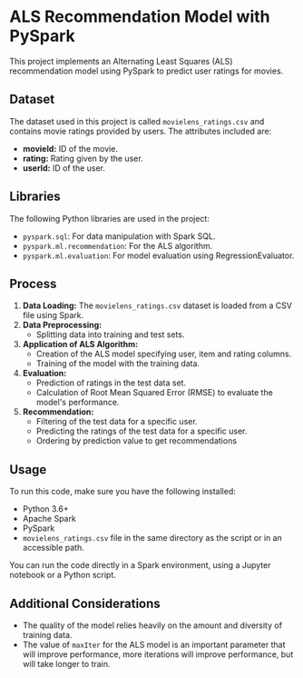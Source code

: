 # ALS Recommendation Model with PySpark

This project implements an Alternating Least Squares (ALS) recommendation model using PySpark to predict user ratings for movies.

## Dataset

The dataset used in this project is called `movielens_ratings.csv` and contains movie ratings provided by users. The attributes included are:

*   **movieId:** ID of the movie.
*   **rating:** Rating given by the user.
*   **userId:** ID of the user.

## Libraries

The following Python libraries are used in the project:

*   `pyspark.sql`: For data manipulation with Spark SQL.
*   `pyspark.ml.recommendation`: For the ALS algorithm.
*   `pyspark.ml.evaluation`: For model evaluation using RegressionEvaluator.

## Process

1.  **Data Loading:** The `movielens_ratings.csv` dataset is loaded from a CSV file using Spark.
2.  **Data Preprocessing:**
    *   Splitting data into training and test sets.
3.  **Application of ALS Algorithm:**
    *   Creation of the ALS model specifying user, item and rating columns.
    *   Training of the model with the training data.
4.  **Evaluation:**
    *   Prediction of ratings in the test data set.
    *   Calculation of Root Mean Squared Error (RMSE) to evaluate the model's performance.
5.  **Recommendation:**
    *   Filtering of the test data for a specific user.
    *   Predicting the ratings of the test data for a specific user.
    *   Ordering by prediction value to get recommendations

## Usage

To run this code, make sure you have the following installed:

*   Python 3.6+
*   Apache Spark
*   PySpark
*   `movielens_ratings.csv` file in the same directory as the script or in an accessible path.

You can run the code directly in a Spark environment, using a Jupyter notebook or a Python script.

## Additional Considerations

*   The quality of the model relies heavily on the amount and diversity of training data.
*   The value of `maxIter` for the ALS model is an important parameter that will improve performance, more iterations will improve performance, but will take longer to train.
